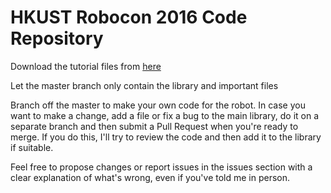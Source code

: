 # HKUST Robocon 2016 Code Repository

Download the tutorial files from [here](http://bit.ly/swadvanced)

Let the master branch only contain the library and important files

Branch off the master to make your own code for the robot. 
In case you want to make a change, add a file or fix a bug to the main library, do it on a separate branch and then submit a Pull Request when you're ready to merge. If you do this, I'll try to review the code and then add it to the library if suitable.

Feel free to propose changes or report issues in the issues section with a clear explanation of what's wrong, even if you've told me in person. 

